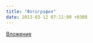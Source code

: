 ```yaml
---
title: "Фотография"
date: 2013-03-12 07:11:00 +0300
---
```



[Вложение](https://vk.com/photo41076938_300002248)
